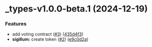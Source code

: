 # _types-v1.0.0-beta.1 (2024-12-19)


### Features

* add voting contract ([#3](https://github.com/aetheris-nova/regimen-contractus/issues/3)) ([435d4f3](https://github.com/aetheris-nova/regimen-contractus/commit/435d4f3ce1fb51cb92f1bebda91386fd0ca1151c))
* **sigillum:** create token ([#2](https://github.com/aetheris-nova/regimen-contractus/issues/2)) ([e9c0d2a](https://github.com/aetheris-nova/regimen-contractus/commit/e9c0d2a5284933e952561054b4c0498ee631d804))
